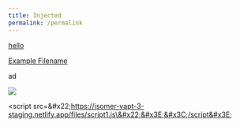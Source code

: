 ```yaml
---
title: Injected
permalink: /permalink
---
```

<!--aa<meta http-equiv="Content-Security-Policy" content="">-->

[hello](javascript:alert(1))

[Example Filename](/files/script1.js)

ad

<img src="https://isomer-vapt-3-staging.netlify.app/files/script1.js"></img>

&#x3C;script src=\&#x22;https://isomer-vapt-3-staging.netlify.app/files/script1.js\&#x22;&#x3E;&#x3C;/script&#x3E;